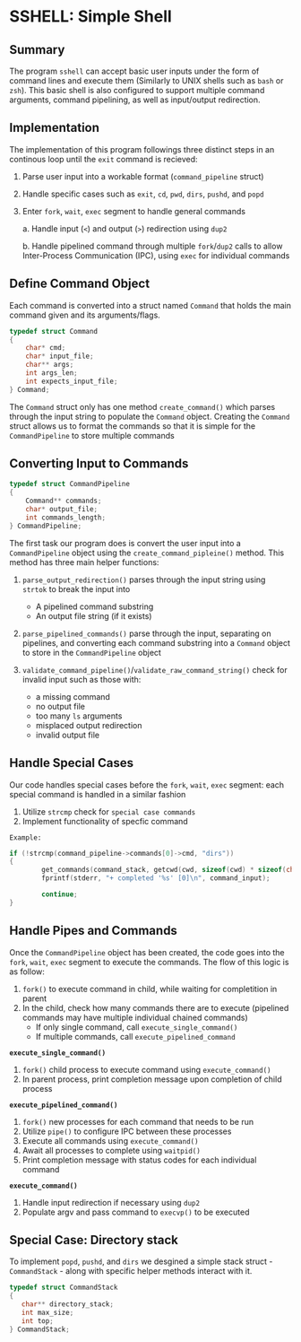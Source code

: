 # SSHELL: Simple Shell

## Summary

The program `sshell` can accept basic user inputs under the form of command lines and execute them (Similarly to UNIX shells such as `bash` or `zsh`). This basic shell is also configured to support multiple command arguments, command pipelining, as well as input/output redirection.

## Implementation

The implementation of this program followings three distinct steps in an continous loop until the `exit` command is recieved:

1. Parse user input into a workable format (`command_pipeline` struct)
2. Handle specific cases such as `exit`, `cd`, `pwd`, `dirs`, `pushd`, and `popd`
3. Enter `fork`, `wait`, `exec` segment to handle general commands

    a. Handle input (`<`) and output (`>`) redirection using `dup2`

    b. Handle pipelined command through multiple `fork`/`dup2` calls to allow Inter-Process Communication (IPC), using `exec` for individual commands

## Define Command Object

Each command is converted into a struct named `Command` that holds the main command given and its arguments/flags.

```c
typedef struct Command
{
    char* cmd;
    char* input_file;
    char** args;
    int args_len;
    int expects_input_file;
} Command;
```

The `Command` struct only has one method `create_command()` which parses through the input string to populate the `Command` object. Creating the `Command` struct allows us to format the commands so that it is simple for the `CommandPipeline` to store multiple commands

## Converting Input to Commands

```c
typedef struct CommandPipeline
{
    Command** commands;
    char* output_file;
    int commands_length;
} CommandPipeline;
```

The first task our program does is convert the user input into a `CommandPipeline` object using the `create_command_pipleine()` method. This method has three main helper functions:

1. `parse_output_redirection()` parses through the input string using `strtok` to break the input into
    - A pipelined command substring
    - An output file string (if it exists)

2. `parse_pipelined_commands()` parse through the input, separating on pipelines, and converting each command substring into a `Command` object to store in the `CommandPipeline` object

3. `validate_command_pipeline()`/`validate_raw_command_string()` check for invalid input such as those with:
    - a missing command
    - no output file
    - too many `ls` arguments
    - misplaced output redirection
    - invalid output file


## Handle Special Cases

Our code handles special cases before the `fork`, `wait`, `exec` segment: each special command is handled in a similar fashion

1. Utilize `strcmp` check for `special case commands`
2. Implement functionality of specfic command

`Example:`
```c
if (!strcmp(command_pipeline->commands[0]->cmd, "dirs"))
{
        get_commands(command_stack, getcwd(cwd, sizeof(cwd) * sizeof(char)));
        fprintf(stderr, "+ completed '%s' [0]\n", command_input);

        continue;
}
```

## Handle Pipes and Commands

Once the `CommandPipeline` object has been created, the code goes into the `fork`, `wait`, `exec` segment to execute the commands. The flow of this logic is as follow:
1. `fork()` to execute command in child, while waiting for completition in parent
2. In the child, check how many commands there are to execute (pipelined commands may have multiple individual chained commands)
    - If only single command, call `execute_single_command()`
    - If multiple commands, call `execute_pipelined_command`

**`execute_single_command()`**
1. `fork()` child process to execute command using `execute_command()`
2. In parent process, print completion message upon completion of child process

**`execute_pipelined_command()`**
1. `fork()` new processes for each command that needs to be run
2. Utilize `pipe()` to configure IPC between these processes
3. Execute all commands using `execute_command()`
3. Await all processes to complete using `waitpid()`
4. Print completion message with status codes for each individual command

**`execute_command()`**
1. Handle input redirection if necessary using `dup2`
2. Populate argv and pass command to `execvp()` to be executed

## Special Case: Directory stack

To implement `popd`, `pushd`, and `dirs` we desgined a simple stack struct - `CommandStack` - along with specific helper methods interact with it.

```c
typedef struct CommandStack
{
   char** directory_stack;
   int max_size;
   int top;
} CommandStack;
```